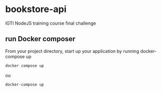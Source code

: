 # bookstore-api
 IGTI NodeJS training course final challenge

## run Docker composer
From your project directory, start up your application by running docker-compose up

```bash
docker compose up
```
ou

```bash
docker-compose up
```
<!--
reiniciar tabela

TRUNCATE autores, clientes, livros, vendas RESTART IDENTITY
-->
